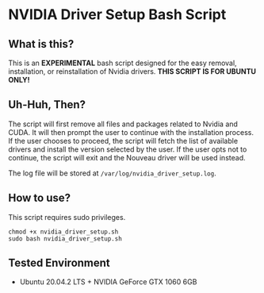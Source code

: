 # NVIDIA Driver Setup Bash Script

## What is this?

This is an **EXPERIMENTAL** bash script designed for the easy removal, installation, or reinstallation of Nvidia drivers. **THIS SCRIPT IS FOR UBUNTU ONLY!**

## Uh-Huh, Then?

The script will first remove all files and packages related to Nvidia and CUDA. It will then prompt the user to continue with the installation process. If the user chooses to proceed, the script will fetch the list of available drivers and install the version selected by the user. If the user opts not to continue, the script will exit and the Nouveau driver will be used instead.

The log file will be stored at `/var/log/nvidia_driver_setup.log`.

## How to use?

This script requires sudo privileges.

```bash=
chmod +x nvidia_driver_setup.sh
sudo bash nvidia_driver_setup.sh
```

## Tested Environment


* Ubuntu 20.04.2 LTS + NVIDIA GeForce GTX 1060 6GB

